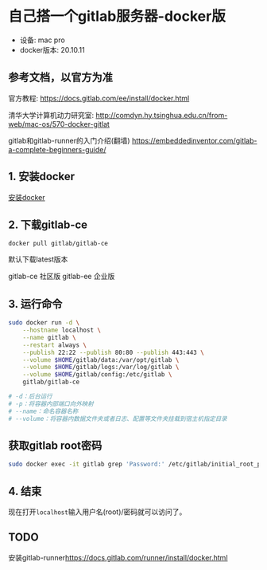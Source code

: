 
# 自己搭一个gitlab服务器-docker版

- 设备: mac pro
- docker版本: 20.10.11

## 参考文档，以官方为准

官方教程: <https://docs.gitlab.com/ee/install/docker.html>

清华大学计算机动力研究室: <http://comdyn.hy.tsinghua.edu.cn/from-web/mac-os/570-docker-gitlat>

gitlab和gitlab-runner的入门介绍(翻墙) <https://embeddedinventor.com/gitlab-a-complete-beginners-guide/>

## 1. 安装docker

[安装docker](../docker/docker.md)

## 2. 下载gitlab-ce

`docker pull gitlab/gitlab-ce`

默认下载latest版本

gitlab-ce 社区版
gitlab-ee 企业版

## 3. 运行命令

```bash
sudo docker run -d \
    --hostname localhost \
    --name gitlab \
    --restart always \
    --publish 22:22 --publish 80:80 --publish 443:443 \
    --volume $HOME/gitlab/data:/var/opt/gitlab \
    --volume $HOME/gitlab/logs:/var/log/gitlab \
    --volume $HOME/gitlab/config:/etc/gitlab \
    gitlab/gitlab-ce

# -d：后台运行
# -p：将容器内部端口向外映射
# --name：命名容器名称
# --volume：将容器内数据文件夹或者日志、配置等文件夹挂载到宿主机指定目录
```

## 获取gitlab root密码

```bash
sudo docker exec -it gitlab grep 'Password:' /etc/gitlab/initial_root_password
```

## 4. 结束

现在打开`localhost`输入用户名(root)/密码就可以访问了。


## TODO

安装gitlab-runner<https://docs.gitlab.com/runner/install/docker.html>